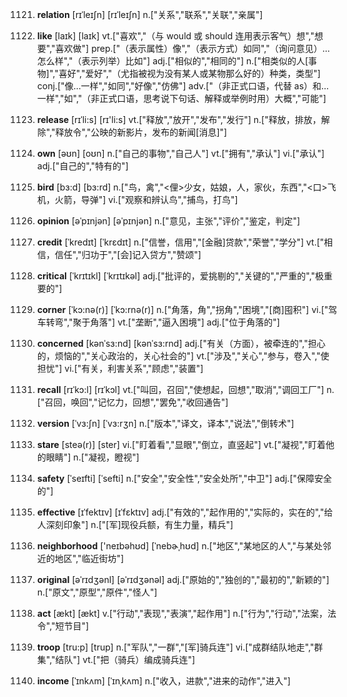 1121. **relation**
[rɪˈleɪʃn]  [rɪˈleɪʃn]
n.["关系","联系","关联","亲属"]  

1122. **like**
[laɪk]  [laɪk]
vt.["喜欢","（与 would 或 should 连用表示客气）想","想要","喜欢做"]  prep.["（表示属性）像","（表示方式）如同","（询问意见）…怎么样","（表示列举）比如"]  adj.["相似的","相同的"]  n.["相类似的人[事物]","喜好","爱好","（尤指被视为没有某人或某物那么好的）种类，类型"]  conj.["像…一样","如同","好像","仿佛"]  adv.["（非正式口语，代替 as）和…一样","如","（非正式口语，思考说下句话、解释或举例时用）大概","可能"]  

1123. **release**
[rɪˈli:s]  [rɪ'li:s]
vt.["释放","放开","发布","发行"]  n.["释放，排放，解除","释放令","公映的新影片，发布的新闻[消息]"]  

1124. **own**
[əʊn]  [oʊn]
n.["自己的事物","自己人"]  vt.["拥有","承认"]  vi.["承认"]  adj.["自己的","特有的"]  

1125. **bird**
[bɜ:d]  [bɜ:rd]
n.["鸟，禽","<俚>少女，姑娘，人，家伙，东西","<口>飞机，火箭，导弹"]  vi.["观察和辨认鸟","捕鸟，打鸟"]  

1126. **opinion**
[əˈpɪnjən]  [əˈpɪnjən]
n.["意见，主张","评价","鉴定，判定"]  

1127. **credit**
[ˈkredɪt]  [ˈkrɛdɪt]
n.["信誉，信用","[金融]贷款","荣誉","学分"]  vt.["相信，信任","归功于","[会]记入贷方","赞颂"]  

1128. **critical**
[ˈkrɪtɪkl]  [ˈkrɪtɪkəl]
adj.["批评的，爱挑剔的","关键的","严重的","极重要的"]  

1129. **corner**
[ˈkɔ:nə(r)]  [ˈkɔ:rnə(r)]
n.["角落，角","拐角","困境","[商]囤积"]  vi.["驾车转弯","聚于角落"]  vt.["垄断","逼入困境"]  adj.["位于角落的"]  

1130. **concerned**
[kənˈsɜ:nd]  [kənˈsɜ:rnd]
adj.["有关（方面），被牵连的","担心的，烦恼的","关心政治的，关心社会的"]  vt.["涉及","关心","参与，卷入","使担忧"]  vi.["有关，利害关系","顾虑","装置"]  

1131. **recall**
[rɪˈkɔ:l]  [rɪˈkɔl]
vt.["叫回，召回","使想起，回想","取消","调回工厂"]  n.["召回，唤回","记忆力，回想","罢免","收回通告"]  

1132. **version**
[ˈvɜ:ʃn]  [ˈvɜ:rʒn]
n.["版本","译文，译本","说法","倒转术"]  

1133. **stare**
[steə(r)]  [ster]
vi.["盯着看","显眼","倒立，直竖起"]  vt.["凝视","盯着他的眼睛"]  n.["凝视，瞪视"]  

1134. **safety**
[ˈseɪfti]  [ˈsefti]
n.["安全","安全性","安全处所","中卫"]  adj.["保障安全的"]  

1135. **effective**
[ɪˈfektɪv]  [ɪˈfɛktɪv]
adj.["有效的","起作用的","实际的，实在的","给人深刻印象"]  n.["[军]现役兵额，有生力量，精兵"]  

1136. **neighborhood**
['neɪbəhʊd]  [ˈnebɚˌhʊd]
n.["地区","某地区的人","与某处邻近的地区","临近街坊"]  

1137. **original**
[əˈrɪdʒənl]  [əˈrɪdʒənəl]
adj.["原始的","独创的","最初的","新颖的"]  n.["原文","原型","原件","怪人"]  

1138. **act**
[ækt]  [ækt]
v.["行动","表现","表演","起作用"]  n.["行为","行动","法案，法令","短节目"]  

1139. **troop**
[tru:p]  [trup]
n.["军队","一群","[军]骑兵连"]  vi.["成群结队地走","群集","结队"]  vt.["把（骑兵）编成骑兵连"]  

1140. **income**
[ˈɪnkʌm]  [ˈɪnˌkʌm]
n.["收入，进款","进来的动作","进入"]  

